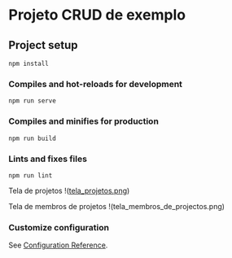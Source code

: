 # Projeto CRUD de exemplo

## Project setup
```
npm install
```

### Compiles and hot-reloads for development
```
npm run serve
```

### Compiles and minifies for production
```
npm run build
```

### Lints and fixes files
```
npm run lint
```

Tela de projetos 
!([tela_projetos.png](https://github.com/felipefo/vue-quasar-leds-projects-crud/blob/main/tela_projetos.png))


Tela de membros de projetos
!(tela_membros_de_projectos.png)



### Customize configuration
See [Configuration Reference](https://cli.vuejs.org/config/).
